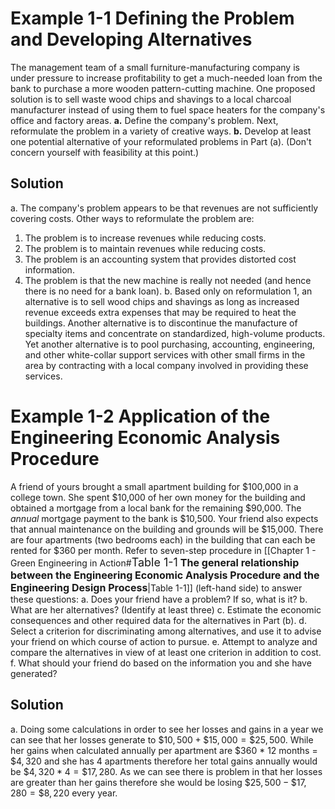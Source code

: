 # Example 1-1 Defining the Problem and Developing Alternatives
The management team of a small furniture-manufacturing company is under pressure to increase profitability to get a much-needed loan from the bank to purchase a more wooden pattern-cutting machine. One proposed solution is to sell waste wood chips and shavings to a local charcoal manufacturer instead of using them to fuel space heaters for the company's office and factory areas.
	<b>a.</b> Define the company's problem. Next, reformulate the problem in a variety of creative ways.
	<b>b.</b> Develop at least one potential alternative of your reformulated problems in Part (a). (Don't concern yourself with feasibility at this point.)
## Solution
a. The company's problem appears to be that revenues are not sufficiently covering costs. Other ways to reformulate the problem are:
1. The problem is to increase revenues while reducing costs.
2. The problem is to maintain revenues while reducing costs.
3. The problem is an accounting system that provides distorted cost information.
4. The problem is that the new machine is really not needed (and hence there is no need for a bank loan).
b. Based only on reformulation 1, an alternative is to sell wood chips and shavings as long as increased revenue exceeds extra expenses that may be required to heat the buildings. Another alternative is to discontinue the manufacture of specialty items and concentrate on standardized, high-volume products. Yet another alternative is to pool purchasing, accounting, engineering, and other white-collar support services with other small firms in the area by contracting with a local company involved in providing these services.

# Example 1-2 Application of the Engineering Economic Analysis Procedure
A friend of yours brought a small apartment building for $100,000 in a college town. She spent $10,000 of her own money for the building and obtained a mortgage from a local bank for the remaining $90,000. The *annual* mortgage payment to the bank is $10,500. Your friend also expects that annual maintenance on the building and grounds will be $15,000. There are four apartments (two bedrooms each) in the building that can each be rented for $360 per month.
Refer to seven-step procedure in [[Chapter 1 - Green Engineering in Action#<font size="4">Table 1-1</font> <font size="3"><b>The general relationship between the Engineering Economic Analysis Procedure and the Engineering Design Process</b></font>|Table 1-1]] (left-hand side) to answer these questions:
	a. Does your friend have a problem? If so, what is it?
	b. What are her alternatives? (Identify at least three)
	c. Estimate the economic consequences and other required data for the alternatives in Part (b).
	d. Select a criterion for discriminating among alternatives, and use it to advise your friend on which course of action to pursue.
	e. Attempt to analyze and compare the alternatives in view of at least one criterion in addition to cost.
	f. What should your friend do based on the information you and she have generated?
## Solution
a. Doing some calculations in order to see her losses and gains in a year we can see that her losses generate to $\$10,500+\$15,000=\$25,500$. While her gains when calculated annually per apartment are $\$360\ *$ 12 months = $\$4,320$ and she has 4 apartments therefore her total gains annually would be $\$4,320 * 4 = \$17,280$. As we can see there is problem in that her losses are greater than her gains therefore she would be losing $\$25,500 - \$17,280 = \$8,220$ every year.
